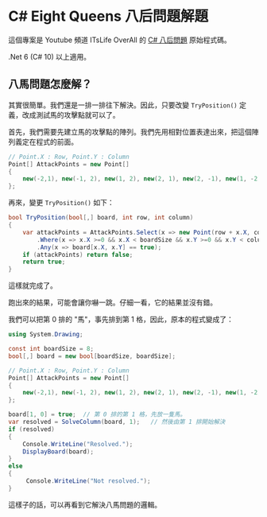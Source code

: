C# Eight Queens 八后問題解題
==============

這個專案是 Youtube 頻道 ITsLife OverAll 的 [C# 八后問題](https://youtu.be/xPOoAibZono) 原始程式碼。

.Net 6 (C# 10) 以上適用。


## 八馬問題怎麼解？

其實很簡單。我們還是一排一排往下解決。因此，只要改變 `TryPosition()` 定義，改成測試馬的攻擊點就可以了。

首先，我們需要先建立馬的攻擊點的陣列。我們先用相對位置表達出來，把這個陣列義定在程式的前面。
```cs
// Point.X : Row, Point.Y : Column
Point[] AttackPoints = new Point[]
{
    new(-2,1), new(-1, 2), new(1, 2), new(2, 1), new(2, -1), new(1, -2), new(-1, -2), new(-2, -1),
};
```

再來，變更 `TryPosition()` 如下：
```cs
bool TryPosition(bool[,] board, int row, int column)
{
    var attackPoints = AttackPoints.Select(x => new Point(row + x.X, column+x.Y))
        .Where(x => x.X >=0 && x.X < boardSize && x.Y >=0 && x.Y < column)
        .Any(x => board[x.X, x.Y] == true);
    if (attackPoints) return false;
    return true;
}
```

這樣就完成了。

跑出來的結果，可能會讓你嚇一跳。仔細一看，它的結果並沒有錯。

我們可以把第 0 排的 "馬"，事先排到第 1 格，因此，原本的程式變成了：

```cs
using System.Drawing;

const int boardSize = 8; 
bool[,] board = new bool[boardSize, boardSize];

// Point.X : Row, Point.Y : Column
Point[] AttackPoints = new Point[]
{
    new(-2,1), new(-1, 2), new(1, 2), new(2, 1), new(2, -1), new(1, -2), new(-1, -2), new(-2, -1),
};

board[1, 0] = true;  // 第 0 排的第 1 格，先放一隻馬。
var resolved = SolveColumn(board, 1);   // 然後由第 1 排開始解決 
if (resolved)
{
    Console.WriteLine("Resolved.");
    DisplayBoard(board);
}
else
{
     Console.WriteLine("Not resolved.");
}
```

這樣子的話，可以再看到它解決八馬問題的邏輯。

